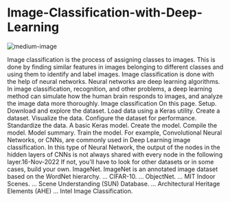 # Image-Classification-with-Deep-Learning

![medium-image](https://github.com/PRakesh-123/Image-Classification-with-Deep-Learning/assets/112319861/6a852119-c034-4b57-87b5-5eccad7dde47)

Image classification is the process of assigning classes to images. This is done by finding similar features in images belonging to different classes and using them to identify and label images. Image classification is done with the help of neural networks. Neural networks are deep learning algorithms.
In image classification, recognition, and other problems, a deep learning method can simulate how the human brain responds to images, and analyze the image data more thoroughly.
Image classification
On this page.
Setup.
Download and explore the dataset.
Load data using a Keras utility. Create a dataset.
Visualize the data.
Configure the dataset for performance.
Standardize the data.
A basic Keras model. Create the model. Compile the model. Model summary. Train the model.
For example, Convolutional Neural Networks, or CNNs, are commonly used in Deep Learning image classification. In this type of Neural Network, the output of the nodes in the hidden layers of CNNs is not always shared with every node in the following layer.16-Nov-2022
If not, you'll have to look for other datasets or in some cases, build your own.
ImageNet. ImageNet is an annotated image dataset based on the WordNet hierarchy. ...
CIFAR-10. ...
ObjectNet. ...
MIT Indoor Scenes. ...
Scene Understanding (SUN) Database. ...
Architectural Heritage Elements (AHE) ...
Intel Image Classification.
